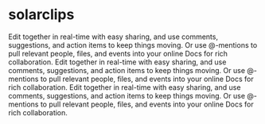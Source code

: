 # solarclips
Edit together in real-time with easy sharing, and use comments, suggestions, and action items to keep things moving. Or use @-mentions to pull relevant people, files, and events into your online Docs for rich collaboration.
Edit together in real-time with easy sharing, and use comments, suggestions, and action items to keep things moving. Or use @-mentions to pull relevant people, files, and events into your online Docs for rich collaboration.
Edit together in real-time with easy sharing, and use comments, suggestions, and action items to keep things moving. Or use @-mentions to pull relevant people, files, and events into your online Docs for rich collaboration.
